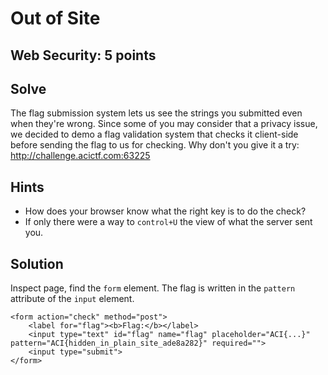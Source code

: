 # Out of Site

## Web Security: 5 points

## Solve

The flag submission system lets us see the strings you submitted even when they're wrong. Since some of you may consider that a privacy issue, we decided to demo a flag validation system that checks it client-side before sending the flag to us for checking. Why don't you give it a try: http://challenge.acictf.com:63225

## Hints

* How does your browser know what the right key is to do the check?
* If only there were a way to `control+U` the view of what the server sent you.


## Solution
Inspect page, find the `form` element. The flag is written in the `pattern` attribute of the `input` element.

```
<form action="check" method="post">
    <label for="flag"><b>Flag:</b></label>
    <input type="text" id="flag" name="flag" placeholder="ACI{...}" pattern="ACI{hidden_in_plain_site_ade8a282}" required="">
    <input type="submit">
</form>
```